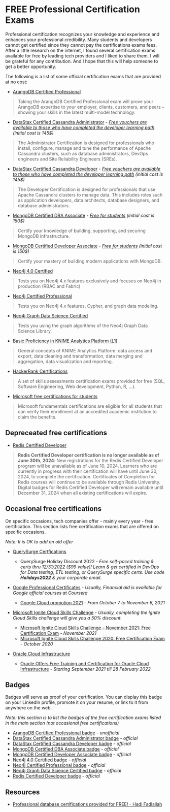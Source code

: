# FREE Professional Certification Exams

Professional certification recognizes your knowledge and experience and enhances your professional credibility. Many students and developers cannot get certified since they cannot pay the certifications exams fees. After a little research on the internet, I found several certification exams available for free by leading tech providers and I liked to share them. I will be grateful for any contribution. And I hope that this will help someone to get a better opportunity.

The following is a list of some official certification exams that are provided at no cost:

- [ArangoDB Certified Professional](https://www.arangodb.com/learn/certification/)

> Taking the ArangoDB Certified Professional exam will prove your ArangoDB expertise to your employer, clients, customers, and peers – showing your skills in the latest multi-model technology.

- [DataStax Certified Cassandra Administrator](https://www.datastax.com/dev/certifications) *- [Free vouchers are available to those who have completed the developer learning path](https://www.datastax.com/dev/certifications#rules) (initial cost is 145$)*

> The Administrator Certification is designed for professionals who install, configure, manage and tune the performance of Apache Cassandra clusters, such as database administrators, DevOps engineers and Site Reliability Engineers (SREs).

- [DataStax Certified Cassandra Developer](https://www.datastax.com/dev/certifications) *- [Free vouchers are available to those who have completed the developer learning path](https://www.datastax.com/dev/certifications#rules) (initial cost is 145$)*

> The Developer Certification is designed for professionals that use Apache Cassandra clusters to manage data. This includes roles such as application developers, data architects, database designers, and database administrators.

- [MongoDB Certified DBA Associate](https://university.mongodb.com/certification/dba/about) *- [Free for students](https://www.mongodb.com/students) (initial cost is 150$)*

> Certify your knowledge of building, supporting, and securing MongoDB infrastructure.

- [MongoDB Certified Developer Associate](https://university.mongodb.com/certification/developer/about) *- [Free for students](https://www.mongodb.com/students) (initial cost is 150$)*

> Certify your mastery of building modern applications with MongoDB.

- [Neo4j 4.0 Certified](https://neo4j.com/graphacademy/neo4j-certification-40/)

> Tests you on Neo4j 4.x features exclusively and focuses on Neo4j in production (RBAC and Fabric)

- [Neo4j Certified Professional](https://neo4j.com/graphacademy/neo4j-certification/) 

> Tests you on Neo4j 4.x features, Cypher, and graph data modeling.

- [Neo4j Graph Data Science Certified](https://neo4j.com/graphacademy/neo4j-gds-certify/)

> Tests you using the graph algorithms of the Neo4j Graph Data Science Library.
 
- [Basic Proficiency in KNIME Analytics Platform (L1)](https://www.knime.com/certification-program)

> General concepts of KNIME Analytics Platform: data access and export, data cleaning and transformation, data merging and aggregation, data visualization and reporting.

- [HackerRank Certifications](https://www.hackerrank.com/skills-verification)

> A set of skills assessments certification exams provided for free (SQL, Software Engineering, Web development, Python, R, ...).

- [Microsoft free certifications for students](https://learn.microsoft.com/en-us/certifications/student-training-and-certification)

> Microsoft fundamentals certifications are eligible for all students that can verify their enrollment at an accredited academic institution to claim the benefits.

## Depreceated free certifications

- [Redis Certified Developer](https://redis.io/university/certification/)

> **Redis Certified Developer certification is no longer available as of June 30th, 2024**: New registrations for the Redis Certified Developer program will be unavailable as of June 10, 2024.
> Learners who are currently in progress with their certification will have until June 30, 2024, to complete the certification.
> Certificates of Completion for Redis courses will continue to be available through Redis University.
> Digital badges for Redis Certified Developer will remain available until December 31, 2024 when all existing certifications will expire.

## Occasional free certifications

On specific occasions, tech companies offer - mainly every year - free certification. This section lists free certification exams that are offered on specific occasions. 

*Note: It is OK to add an old offer*

- [QuerySurge Certfications](https://www.querysurge.com/certification-program)
  - QuerySurge Holiday Discount 2022 *- Free self-paced training & certs thru 12/31/2022 ($99 value)! Learn & get certified in DevOps for Data testing, ETL testing, or QuerySurge specific certs. Use code <b>Holidays2022</b> & your corporate email.*

- [Google Professional Certificates](https://www.coursera.org/google-career-certificates) *- Usually, Financial aid is available for Google official courses at Coursera*
  - [Google Cloud promotion 2021](https://www.coursera.support/s/article/Google-Cloud-promotion?language=en_US&sfmc_id=2546465&sfmc_key=0031U00001OvidaQAB&utm_campaign=10217&utm_medium=email&utm_source=marketing) *- From October 7 to November 6, 2021*

- [Microsoft Ignite Cloud Skills Challenge](https://developer.microsoft.com/en-us/offers/30-days-to-learn-it) *- Usually, completing the Ignite Cloud Skills challenge will give you a 50% discount.*
  - [Microsoft Ignite Cloud Skills Challenge – November 2021: Free Certification Exam](https://docs.microsoft.com/en-us/learn/certifications/microsoft-ignite-free-certification-exam-offer-nov-2021) *- November 2021*
  - [Microsoft Ignite Cloud Skills Challenge 2020: Free Certification Exam](https://docs.microsoft.com/en-us/learn/certifications/microsoft-ignite-cloud-skills-challenge-2020-free-certification-exam) *- October 2020*

- [Oracle Cloud Infrastructure](https://education.oracle.com/learn/oracle-cloud-infrastructure/pPillar_640) 
  - [Oracle Offers Free Training and Certification for Oracle Cloud Infrastructure](https://www.oracle.com/news/announcement/oracle-offers-free-training-and-certification-for-oracle-cloud-infrastructure-2021-09-08/) *- Starting September 2021 till 28 February 2022*

## Badges

Badges will serve as proof of your certification. You can display this badge on your LinkedIn profile, promote it on your resume, or link to it from anywhere on the web.

*Note: this section is to list the badges of the free certification exams listed in the main section (not occasional free certifications)*

- [ArangoDB Certified Professional badge](/Badges/arangodb-certified.png) *- unofficial*
- [DataStax Certified Cassandra Administrator badge](/Badges/DataStaxAdmin.png) *- official*
- [DataStax Certified Cassandra Developer badge](/Badges/DataStaxDeveloper.png) *- official*
- [MongoDB Certified DBA Associate badge](/Badges/MongoDB-admin.png) *- official*
- [MongoDB Certified Developer Associate badge](/Badges/MongoDB-Developer.png) *- official*
- [Neo4j 4.0 Certified badge](/Badges/Neo4j-4.png) *- official*
- [Neo4j Certified Professional badge](/Badges/Neo4j-CP.png) *- official*
- [Neo4j Graph Data Science Certified badge](/Badges/Neo4j-GDS.png) *- official*
- [Redis Certified Developer badge](/Badges/RedisCertifiedDeveloper.png) *- official*

## Resources

- [Professional database certifications provided for FREE! - Hadi Fadlallah](https://medium.com/munchy-bytes/free-data-certification-exams-you-should-take-9e716a38631)
